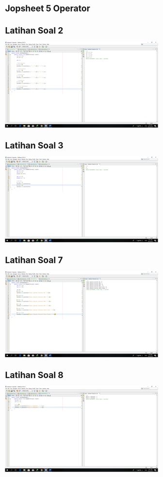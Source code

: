 # Jopsheet 5 Operator

# Latihan Soal 2

![Alt Text](https://github.com/AndraQeysa/JobSheet-5-Operator/blob/master/Latihan%20Soal%202.png)

# Latihan Soal 3

![Alt Text](https://github.com/AndraQeysa/JobSheet-5-Operator/blob/master/Latihan%20Soal%203.png)

# Latihan Soal 7

![Alt Text](https://github.com/AndraQeysa/JobSheet-5-Operator/blob/master/Latihan%20Soal%207.png)

# Latihan Soal 8
![Alt Text](https://github.com/AndraQeysa/JobSheet-5-Operator/blob/master/Latihan%20Soal%208.png)
